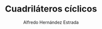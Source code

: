 ---
title: "Cuadriláteros cíclicos"
year: 2022
thumbnail: "assets/img/Logo.png"
topic: "Geometría"
file: "assets/pdf/Material/Cuadriláteros-cíclicos-1.pdf"
author: "Alfredo Hernández Estrada"
level: "Intermedio"
alttext: "¿Ya dominas ángulos en circunferencias?"
---